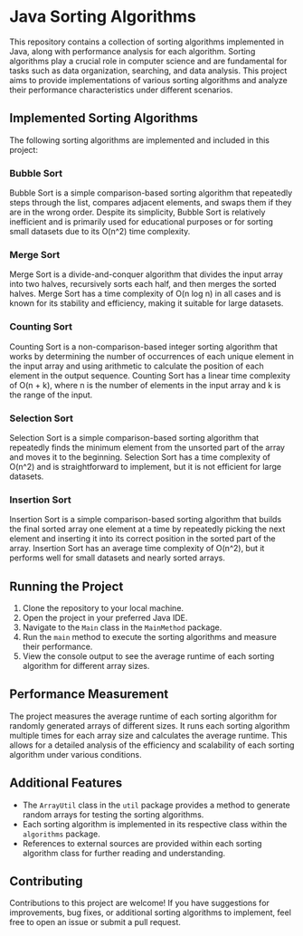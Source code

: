 

<body>
<h1>Java Sorting Algorithms</h1>

<p>This repository contains a collection of sorting algorithms implemented in Java, along with performance analysis for each algorithm. Sorting algorithms play a crucial role in computer science and are fundamental for tasks such as data organization, searching, and data analysis. This project aims to provide implementations of various sorting algorithms and analyze their performance characteristics under different scenarios.</p>

<h2>Implemented Sorting Algorithms</h2>

<p>The following sorting algorithms are implemented and included in this project:</p>

<h3>Bubble Sort</h3>
<p>Bubble Sort is a simple comparison-based sorting algorithm that repeatedly steps through the list, compares adjacent elements, and swaps them if they are in the wrong order. Despite its simplicity, Bubble Sort is relatively inefficient and is primarily used for educational purposes or for sorting small datasets due to its O(n^2) time complexity.</p>

<h3>Merge Sort</h3>
<p>Merge Sort is a divide-and-conquer algorithm that divides the input array into two halves, recursively sorts each half, and then merges the sorted halves. Merge Sort has a time complexity of O(n log n) in all cases and is known for its stability and efficiency, making it suitable for large datasets.</p>

<h3>Counting Sort</h3>
<p>Counting Sort is a non-comparison-based integer sorting algorithm that works by determining the number of occurrences of each unique element in the input array and using arithmetic to calculate the position of each element in the output sequence. Counting Sort has a linear time complexity of O(n + k), where n is the number of elements in the input array and k is the range of the input.</p>

<h3>Selection Sort</h3>
<p>Selection Sort is a simple comparison-based sorting algorithm that repeatedly finds the minimum element from the unsorted part of the array and moves it to the beginning. Selection Sort has a time complexity of O(n^2) and is straightforward to implement, but it is not efficient for large datasets.</p>

<h3>Insertion Sort</h3>
<p>Insertion Sort is a simple comparison-based sorting algorithm that builds the final sorted array one element at a time by repeatedly picking the next element and inserting it into its correct position in the sorted part of the array. Insertion Sort has an average time complexity of O(n^2), but it performs well for small datasets and nearly sorted arrays.</p>

<h2>Running the Project</h2>

<ol>
<li>Clone the repository to your local machine.</li>
<li>Open the project in your preferred Java IDE.</li>
<li>Navigate to the <code>Main</code> class in the <code>MainMethod</code> package.</li>
<li>Run the <code>main</code> method to execute the sorting algorithms and measure their performance.</li>
<li>View the console output to see the average runtime of each sorting algorithm for different array sizes.</li>
    </ol>

<h2>Performance Measurement</h2>

<p>The project measures the average runtime of each sorting algorithm for randomly generated arrays of different sizes. It runs each sorting algorithm multiple times for each array size and calculates the average runtime. This allows for a detailed analysis of the efficiency and scalability of each sorting algorithm under various conditions.</p>

<h2>Additional Features</h2>

<ul>
<li>The <code>ArrayUtil</code> class in the <code>util</code> package provides a method to generate random arrays for testing the sorting algorithms.</li>
<li>Each sorting algorithm is implemented in its respective class within the <code>algorithms</code> package.</li>
<li>References to external sources are provided within each sorting algorithm class for further reading and understanding.</li>
    </ul>

<h2>Contributing</h2>

<p>Contributions to this project are welcome! If you have suggestions for improvements, bug fixes, or additional sorting algorithms to implement, feel free to open an issue or submit a pull request.</p>

    
</body>

</html>

